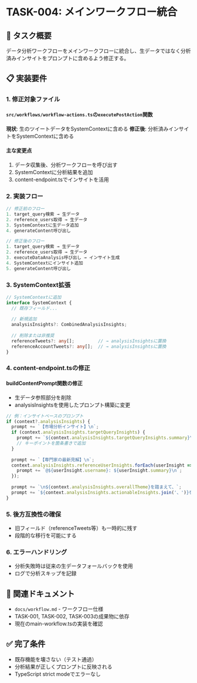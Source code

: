 # TASK-004: メインワークフロー統合

## 🎯 タスク概要
データ分析ワークフローをメインワークフローに統合し、生データではなく分析済みインサイトをプロンプトに含めるよう修正する。

## 📋 実装要件

### 1. 修正対象ファイル

#### `src/workflows/workflow-actions.ts`の`executePostAction`関数
**現状**: 生のツイートデータをSystemContextに含める
**修正後**: 分析済みインサイトをSystemContextに含める

#### 主な変更点
1. データ収集後、分析ワークフローを呼び出す
2. SystemContextに分析結果を追加
3. content-endpoint.tsでインサイトを活用

### 2. 実装フロー

```typescript
// 修正前のフロー
1. target_query検索 → 生データ
2. reference_users取得 → 生データ  
3. SystemContextに生データ追加
4. generateContent呼び出し

// 修正後のフロー
1. target_query検索 → 生データ
2. reference_users取得 → 生データ
3. executeDataAnalysis呼び出し → インサイト生成
4. SystemContextにインサイト追加
5. generateContent呼び出し
```

### 3. SystemContext拡張

```typescript
// SystemContextに追加
interface SystemContext {
  // 既存フィールド...
  
  // 新規追加
  analysisInsights?: CombinedAnalysisInsights;
  
  // 削除または非推奨
  referenceTweets?: any[];         // → analysisInsightsに置換
  referenceAccountTweets?: any[];  // → analysisInsightsに置換
}
```

### 4. content-endpoint.tsの修正

#### buildContentPrompt関数の修正
- 生データ参照部分を削除
- analysisInsightsを使用したプロンプト構築に変更

```typescript
// 例：インサイトベースのプロンプト
if (context?.analysisInsights) {
  prompt += `【市場分析インサイト】\n`;
  if (context.analysisInsights.targetQueryInsights) {
    prompt += `${context.analysisInsights.targetQueryInsights.summary}\n`;
    // キーポイントを箇条書きで追加
  }
  
  prompt += `【専門家の最新見解】\n`;
  context.analysisInsights.referenceUserInsights.forEach(userInsight => {
    prompt += `@${userInsight.username}: ${userInsight.summary}\n`;
  });
  
  prompt += `\n${context.analysisInsights.overallTheme}を踏まえて、`;
  prompt += `${context.analysisInsights.actionableInsights.join('、')}を考慮した投稿を作成してください。\n`;
}
```

### 5. 後方互換性の確保
- 旧フィールド（referenceTweets等）も一時的に残す
- 段階的な移行を可能にする

### 6. エラーハンドリング
- 分析失敗時は従来の生データフォールバックを使用
- ログで分析スキップを記録

## 📁 関連ドキュメント
- `docs/workflow.md` - ワークフロー仕様
- TASK-001, TASK-002, TASK-003の成果物に依存
- 現在のmain-workflow.tsの実装を確認

## ✅ 完了条件
- 既存機能を壊さない（テスト通過）
- 分析結果が正しくプロンプトに反映される
- TypeScript strict modeでエラーなし